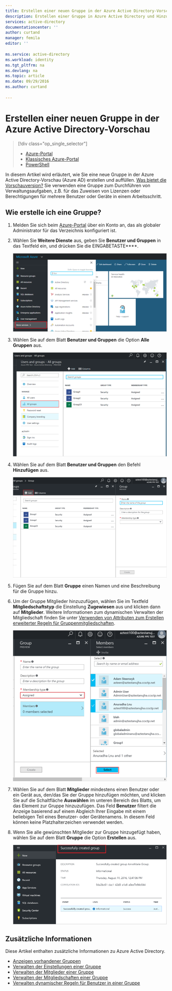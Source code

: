 ```yaml
---
title: Erstellen einer neuen Gruppe in der Azure Active Directory-Vorschau | Microsoft Docs
description: Erstellen einer Gruppe in Azure Active Directory und Hinzufügen von Benutzern (Mitgliedern) zur Gruppe
services: active-directory
documentationcenter: ''
author: curtand
manager: femila
editor: ''

ms.service: active-directory
ms.workload: identity
ms.tgt_pltfrm: na
ms.devlang: na
ms.topic: article
ms.date: 09/29/2016
ms.author: curtand

---
```

# <a name="create-a-new-group-in-azure-active-directory-preview"></a>Erstellen einer neuen Gruppe in der Azure Active Directory-Vorschau
> [!div class="op_single_selector"]
> * [Azure-Portal](active-directory-groups-create-azure-portal.md)
> * [Klassisches Azure-Portal](active-directory-accessmanagement-manage-groups.md)
> * [PowerShell](active-directory-accessmanagement-groups-v2-cmdlets.md)
> 
> 

In diesem Artikel wird erläutert, wie Sie eine neue Gruppe in der Azure Active Directory-Vorschau (Azure AD) erstellen und auffüllen. [Was bietet die Vorschauversion?](active-directory-preview-explainer.md) Sie verwenden eine Gruppe zum Durchführen von Verwaltungsaufgaben, z.B. für das Zuweisen von Lizenzen oder Berechtigungen für mehrere Benutzer oder Geräte in einem Arbeitsschritt.

## <a name="how-do-i-create-a-group?"></a>Wie erstelle ich eine Gruppe?
1. Melden Sie sich beim [Azure-Portal](https://portal.azure.com) über ein Konto an, das als globaler Administrator für das Verzeichnis konfiguriert ist.
2. Wählen Sie **Weitere Dienste** aus, geben Sie **Benutzer und Gruppen** in das Textfeld ein, und drücken Sie die EINGABETASTE****.
   
   ![Öffnen der Benutzerverwaltung](./media/active-directory-groups-create-azure-portal/search-user-management.png)
3. Wählen Sie auf dem Blatt **Benutzer und Gruppen** die Option **Alle Gruppen** aus.
   
   ![Öffnen des Blatts „Gruppen“](./media/active-directory-groups-create-azure-portal/view-groups-blade.png)
4. Wählen Sie auf dem Blatt **Benutzer und Gruppen** den Befehl **Hinzufügen** aus.
   
   ![Auswählen des Befehls „Hinzufügen“](./media/active-directory-groups-create-azure-portal/add-group-command.png)
5. Fügen Sie auf dem Blatt **Gruppe** einen Namen und eine Beschreibung für die Gruppe hinzu.
6. Um der Gruppe Mitglieder hinzuzufügen, wählen Sie im Textfeld **Mitgliedschaftstyp** die Einstellung **Zugewiesen** aus und klicken dann auf **Mitglieder**. Weitere Informationen zum dynamischen Verwalten der Mitgliedschaft finden Sie unter [Verwenden von Attributen zum Erstellen erweiterter Regeln für Gruppenmitgliedschaften](active-directory-groups-dynamic-membership-azure-portal.md).
   
   ![Auswählen der hinzuzufügenden Mitglieder](./media/active-directory-groups-create-azure-portal/select-members.png)
7. Wählen Sie auf dem Blatt **Mitglieder** mindestens einen Benutzer oder ein Gerät aus, den/das Sie der Gruppe hinzufügen möchten, und klicken Sie auf die Schaltfläche **Auswählen** im unteren Bereich des Blatts, um das Element zur Gruppe hinzuzufügen. Das Feld **Benutzer** filtert die Anzeige basierend auf einem Abgleich Ihrer Eingabe mit einem beliebigen Teil eines Benutzer- oder Gerätenamens. In diesem Feld können keine Platzhalterzeichen verwendet werden.
8. Wenn Sie alle gewünschten Mitglieder zur Gruppe hinzugefügt haben, wählen Sie auf dem Blatt **Gruppe** die Option **Erstellen** aus.    
   
   ![Bestätigen der Gruppenerstellung](./media/active-directory-groups-create-azure-portal/create-group-confirmation.png)

## <a name="additional-information"></a>Zusätzliche Informationen
Diese Artikel enthalten zusätzliche Informationen zu Azure Active Directory.

* [Anzeigen vorhandener Gruppen](active-directory-groups-view-azure-portal.md)
* [Verwalten der Einstellungen einer Gruppe](active-directory-groups-settings-azure-portal.md)
* [Verwalten der Mitglieder einer Gruppe](active-directory-groups-members-azure-portal.md)
* [Verwalten der Mitgliedschaften einer Gruppe](active-directory-groups-membership-azure-portal.md)
* [Verwalten dynamischer Regeln für Benutzer in einer Gruppe](active-directory-groups-dynamic-membership-azure-portal.md)

<!--HONumber=Oct16_HO2-->


